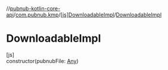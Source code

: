 //[pubnub-kotlin-core-api](../../../index.md)/[com.pubnub.kmp](../index.md)/[[js]DownloadableImpl](index.md)/[DownloadableImpl](-downloadable-impl.md)

# DownloadableImpl

[js]\
constructor(pubnubFile: [Any](https://kotlinlang.org/api/core/kotlin-stdlib/kotlin/-any/index.html))
